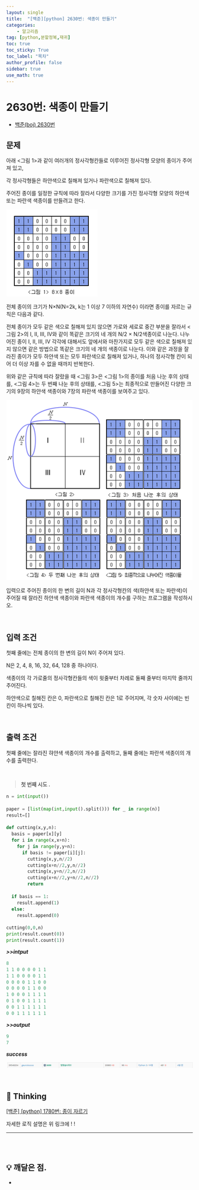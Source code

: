 ```yaml
---
layout: single
title:  "[백준][python] 2630번: 색종이 만들기"
categories: 
    - 알고리즘
tag: [python,분할정복,재귀]
toc: true
toc_sticky: True
toc_label: "목차"
author_profile: false
sidebar: true
use_math: true
---
```


# 2630번: 색종이 만들기

* [백준(boj) 2630번](https://www.acmicpc.net/problem/2630)



## 문제

아래 <그림 1>과 같이 여러개의 정사각형칸들로 이루어진 정사각형 모양의 종이가 주어져 있고, 

각 정사각형들은 하얀색으로 칠해져 있거나 파란색으로 칠해져 있다.

 주어진 종이를 일정한 규칙에 따라 잘라서 다양한 크기를 가진 정사각형 모양의 하얀색 또는 파란색 색종이를 만들려고 한다.

![image-20220228172844823]({{geunskoo.github.io}}/../images/2022-02-28-boj-2630/image-20220228172844823.png)

전체 종이의 크기가 N×N(N=2k, k는 1 이상 7 이하의 자연수) 이라면 종이를 자르는 규칙은 다음과 같다.

전체 종이가 모두 같은 색으로 칠해져 있지 않으면 가로와 세로로 중간 부분을 잘라서 <그림 2>의 I, II, III, IV와 같이 똑같은 크기의 네 개의 N/2 × N/2색종이로 나눈다. 나누어진 종이 I, II, III, IV 각각에 대해서도 앞에서와 마찬가지로 모두 같은 색으로 칠해져 있지 않으면 같은 방법으로 똑같은 크기의 네 개의 색종이로 나눈다. 이와 같은 과정을 잘라진 종이가 모두 하얀색 또는 모두 파란색으로 칠해져 있거나, 하나의 정사각형 칸이 되어 더 이상 자를 수 없을 때까지 반복한다.

위와 같은 규칙에 따라 잘랐을 때 <그림 3>은 <그림 1>의 종이를 처음 나눈 후의 상태를, <그림 4>는 두 번째 나눈 후의 상태를, <그림 5>는 최종적으로 만들어진 다양한 크기의 9장의 하얀색 색종이와 7장의 파란색 색종이를 보여주고 있다.

![image-20220228172921931]({{geunskoo.github.io}}/../images/2022-02-28-boj-2630/image-20220228172921931.png)

입력으로 주어진 종이의 한 변의 길이 N과 각 정사각형칸의 색(하얀색 또는 파란색)이 주어질 때 잘라진 하얀색 색종이와 파란색 색종이의 개수를 구하는 프로그램을 작성하시오.

<br/>

## 입력 조건

첫째 줄에는 전체 종이의 한 변의 길이 N이 주어져 있다. 

N은 2, 4, 8, 16, 32, 64, 128 중 하나이다. 

색종이의 각 가로줄의 정사각형칸들의 색이 윗줄부터 차례로 둘째 줄부터 마지막 줄까지 주어진다. 

하얀색으로 칠해진 칸은 0, 파란색으로 칠해진 칸은 1로 주어지며, 각 숫자 사이에는 빈칸이 하나씩 있다.

<br/>

## 출력 조건

첫째 줄에는 잘라진 햐얀색 색종이의 개수를 출력하고, 둘째 줄에는 파란색 색종이의 개수를 출력한다.

<br/>

> **첫 번째 시도 .**

```python
n = int(input())

paper = [list(map(int,input().split())) for _ in range(n)]
result=[]

def cutting(x,y,n):
  basis = paper[x][y]
  for i in range(x,x+n):
    for j in range(y,y+n):
      if basis != paper[i][j]:
        cutting(x,y,n//2)
        cutting(x+n//2,y,n//2)
        cutting(x,y+n//2,n//2)
        cutting(x+n//2,y+n//2,n//2)
        return

  if basis == 1:
    result.append(1)
  else:
    result.append(0)

cutting(0,0,n)
print(result.count(0))
print(result.count(1))
```

 ***>>intput***

```python
8
1 1 0 0 0 0 1 1
1 1 0 0 0 0 1 1
0 0 0 0 1 1 0 0
0 0 0 0 1 1 0 0
1 0 0 0 1 1 1 1
0 1 0 0 1 1 1 1
0 0 1 1 1 1 1 1
0 0 1 1 1 1 1 1
```

 ***>>output***

```python
9
7
```

 ***success***

![image-20220228173215767]({{geunskoo.github.io}}/../images/2022-02-28-boj-2630/image-20220228173215767.png)

<br/>

## 🌝 Thinking

[[백준] [python] 1780번: 종이 자르기](https://geunskoo.github.io/알고리즘/boj-1780/) 

자세한 로직 설명은 위 링크에 ! !

***

<br/>

<br/>

## 💡 깨달은 점.

-
